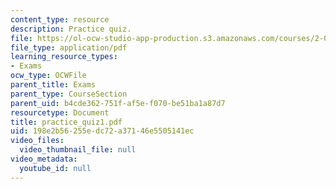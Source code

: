 ```yaml
---
content_type: resource
description: Practice quiz.
file: https://ol-ocw-studio-app-production.s3.amazonaws.com/courses/2-002-mechanics-and-materials-ii-spring-2004/198e2b56255edc72a37146e5505141ec_practice_quiz1.pdf
file_type: application/pdf
learning_resource_types:
- Exams
ocw_type: OCWFile
parent_title: Exams
parent_type: CourseSection
parent_uid: b4cde362-751f-af5e-f070-be51ba1a87d7
resourcetype: Document
title: practice_quiz1.pdf
uid: 198e2b56-255e-dc72-a371-46e5505141ec
video_files:
  video_thumbnail_file: null
video_metadata:
  youtube_id: null
---
```

